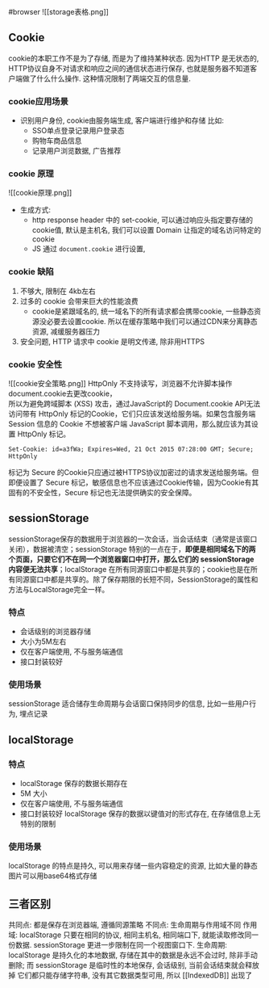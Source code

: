 #browser
![[storage表格.png]]
## Cookie
cookie的本职工作不是为了存储, 而是为了维持某种状态. 因为HTTP 是无状态的, HTTP协议自身不对请求和响应之间的通信状态进行保存, 也就是服务器不知道客户端做了什么什么操作. 这种情况限制了两端交互的信息量.
### cookie应用场景
- 识别用户身份, cookie由服务端生成, 客户端进行维护和存储 比如:
	- SSO单点登录记录用户登录态
	- 购物车商品信息
	- 记录用户浏览数据, 广告推荐
### cookie 原理
![[cookie原理.png]]
- 生成方式:
	- http response header 中的 set-cookie, 可以通过响应头指定要存储的cookie值, 默认是主机名, 我们可以设置 Domain 让指定的域名访问特定的cookie
	- JS 通过 `document.cookie` 进行设置, 
### cookie 缺陷
1. 不够大, 限制在 4kb左右
2. 过多的 cookie 会带来巨大的性能浪费
	- cookie是紧跟域名的, 统一域名下的所有请求都会携带cookie, 一些静态资源没必要去设置cookie. 所以在缓存策略中我们可以通过CDN来分离静态资源, 减缓服务器压力
3. 安全问题, HTTP 请求中 cookie 是明文传递, 除非用HTTPS
### cookie 安全性
![[cookie安全策略.png]]
HttpOnly 不支持读写，浏览器不允许脚本操作document.cookie去更改cookie，  
所以为避免跨域脚本 (XSS) 攻击，通过JavaScript的 Document.cookie API无法访问带有 HttpOnly 标记的Cookie，它们只应该发送给服务端。如果包含服务端 Session 信息的 Cookie 不想被客户端 JavaScript 脚本调用，那么就应该为其设置 HttpOnly 标记。
```
Set-Cookie: id=a3fWa; Expires=Wed, 21 Oct 2015 07:28:00 GMT; Secure; HttpOnly
```
标记为 Secure 的Cookie只应通过被HTTPS协议加密过的请求发送给服务端。但即便设置了 Secure 标记，敏感信息也不应该通过Cookie传输，因为Cookie有其固有的不安全性，Secure 标记也无法提供确实的安全保障。
## sessionStorage
sessionStorage保存的数据用于浏览器的一次会话，当会话结束（通常是该窗口关闭），数据被清空；sessionStorage 特别的一点在于，**即便是相同域名下的两个页面，只要它们不在同一个浏览器窗口中打开，那么它们的 sessionStorage 内容便无法共享**；localStorage 在所有同源窗口中都是共享的；cookie也是在所有同源窗口中都是共享的。除了保存期限的长短不同，SessionStorage的属性和方法与LocalStorage完全一样。
### 特点
- 会话级别的浏览器存储
- 大小为5M左右
- 仅在客户端使用, 不与服务端通信
- 接口封装较好
### 使用场景
sessionStorage 适合储存生命周期与会话窗口保持同步的信息, 比如一些用户行为, 埋点记录
## localStorage
### 特点
- localStorage 保存的数据长期存在
- 5M 大小
- 仅在客户端使用, 不与服务端通信
- 接口封装较好
localStorage 保存的数据以键值对的形式存在,  在存储信息上无特别的限制
### 使用场景
localStorage 的特点是持久, 可以用来存储一些内容稳定的资源, 比如大量的静态图片可以用base64格式存储
## 三者区别
共同点: 都是保存在浏览器端, 遵循同源策略
不同点: 生命周期与作用域不同
作用域: localStorage 只要在相同的协议, 相同主机名, 相同端口下, 就能读取修改同一份数据. sessionStorage 更进一步限制在同一个视图窗口下.
生命周期: localStorage 是持久化的本地数据, 存储在其中的数据是永远不会过时, 除非手动删除; 而 sessionStorage 是临时性的本地保存, 会话级别, 当前会话结束就会释放掉
它们都只能存储字符串, 没有其它数据类型可用, 所以
[[IndexedDB]] 出现了